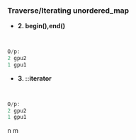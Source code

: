### Traverse/Iterating unordered_map


- **2. begin(),end()**
```c++

  
O/p:
2 gpu2
1 gpu1  
```

- **3. ::iterator**
```c++

  
O/p:
2 gpu2
1 gpu1  
```  
n
m
